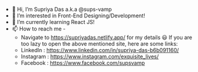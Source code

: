 - 👋 Hi, I’m Supriya Das a.k.a @sups-vamp 
- 👀 I’m interested in Front-End Designing/Development!
- 🌱 I’m currently learning React JS!
- 📫 How to reach me -
     - Navigate to https://supriyadas.netlify.app/ for my details 😃
     If you are too lazy to open the above mentioned site, here are some links:
     - LinkedIn : https://www.linkedin.com/in/supriya-das-b6b091160/
     - Instagram : https://www.instagram.com/exquisite_lives/
     - Facebook : https://www.facebook.com/supsvamp

<!---
sups-vamp/sups-vamp is a ✨ special ✨ repository because its `README.md` (this file) appears on your GitHub profile.
You can click the Preview link to take a look at your changes.
--->
